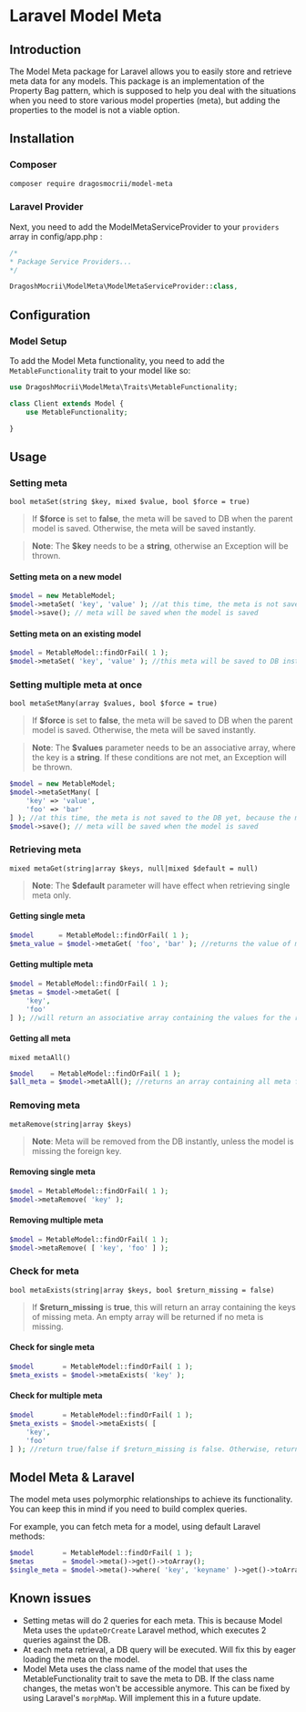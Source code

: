 # Laravel Model Meta

## Introduction

The Model Meta package for Laravel allows you to easily store and retrieve meta data for any models. This package is an implementation of the Property Bag pattern, which is supposed to help you deal with the situations when you need to store various model properties (meta), but adding the properties to the model is not a viable option. 

## Installation

### Composer

```bash
composer require dragosmocrii/model-meta
```

### Laravel Provider

Next, you need to add the ModelMetaServiceProvider to your `providers` array in config/app.php :

```php
/*
* Package Service Providers...
*/

DragoshMocrii\ModelMeta\ModelMetaServiceProvider::class,
```

## Configuration

### Model Setup

To add the Model Meta functionality, you need to add the `MetableFunctionality` trait to your model like so:

```php
use DragoshMocrii\ModelMeta\Traits\MetableFunctionality;

class Client extends Model {
	use MetableFunctionality;

}
```

## Usage

### Setting meta

``bool metaSet(string $key, mixed $value, bool $force = true)``

> If **$force** is set to **false**, the meta will be saved to DB when the parent model is saved. Otherwise, the meta will be saved instantly.

> **Note**: The **$key** needs to be a **string**, otherwise an Exception will be thrown.

#### Setting meta on a new model

```php
$model = new MetableModel;
$model->metaSet( 'key', 'value' ); //at this time, the meta is not saved to the DB yet, because the model does not have a foreign key set yet
$model->save(); // meta will be saved when the model is saved
```

#### Setting meta on an existing model

```php
$model = MetableModel::findOrFail( 1 );
$model->metaSet( 'key', 'value' ); //this meta will be saved to DB instantly
```

### Setting multiple meta at once

``bool metaSetMany(array $values, bool $force = true)``

> If **$force** is set to **false**, the meta will be saved to DB when the parent model is saved. Otherwise, the meta will be saved instantly.

> **Note**: The **$values** parameter needs to be an associative array, where the key is a **string**. If these conditions are not met, an Exception will be thrown.

```php
$model = new MetableModel;
$model->metaSetMany( [
	'key' => 'value',
	'foo' => 'bar'
] ); //at this time, the meta is not saved to the DB yet, because the model does not have a foreign key set yet
$model->save(); // meta will be saved when the model is saved
```

### Retrieving meta

``mixed metaGet(string|array $keys, null|mixed $default = null)``

> **Note**: The **$default** parameter will have effect when retrieving single meta only.

#### Getting single meta

```php
$model      = MetableModel::findOrFail( 1 );
$meta_value = $model->metaGet( 'foo', 'bar' ); //returns the value of meta[foo] or 'bar' if meta[foo] does not exist
```

#### Getting multiple meta

```php
$model = MetableModel::findOrFail( 1 );
$metas = $model->metaGet( [
	'key',
	'foo'
] ); //will return an associative array containing the values for the respective meta keys. if meta does not exist, it will be assigned with a null value
```

#### Getting all meta

``mixed metaAll()``

```php
$model    = MetableModel::findOrFail( 1 );
$all_meta = $model->metaAll(); //returns an array containing all meta for the current model
```

### Removing meta

``metaRemove(string|array $keys)``

> **Note**: Meta will be removed from the DB instantly, unless the model is missing the foreign key.

#### Removing single meta

```php
$model = MetableModel::findOrFail( 1 );
$model->metaRemove( 'key' );
```

#### Removing multiple meta

```php
$model = MetableModel::findOrFail( 1 );
$model->metaRemove( [ 'key', 'foo' ] );
```

### Check for meta

``bool metaExists(string|array $keys, bool $return_missing = false)``

> If **$return_missing** is **true**, this will return an array containing the keys of missing meta. An empty array will be returned if no meta is missing.

#### Check for single meta

```php
$model       = MetableModel::findOrFail( 1 );
$meta_exists = $model->metaExists( 'key' );
```

#### Check for multiple meta

```php
$model       = MetableModel::findOrFail( 1 );
$meta_exists = $model->metaExists( [
	'key',
	'foo'
] ); //return true/false if $return_missing is false. Otherwise, returns an array containing the keys of the missing meta
```

## Model Meta & Laravel

The model meta uses polymorphic relationships to achieve its functionality. You can keep this in mind if you need to build complex queries.

For example, you can fetch meta for a model, using default Laravel methods:

```php
$model       = MetableModel::findOrFail( 1 );
$metas       = $model->meta()->get()->toArray();
$single_meta = $model->meta()->where( 'key', 'keyname' )->get()->toArray();
```

## Known issues

- Setting metas will do 2 queries for each meta. This is because Model Meta uses the ``updateOrCreate`` Laravel method, which executes 2 queries against the DB.
- At each meta retrieval, a DB query will be executed. Will fix this by eager loading the meta on the model.
- Model Meta uses the class name of the model that uses the MetableFunctionality trait to save the meta to DB. If the class name changes, the metas won't be accessible anymore. This can be fixed by using Laravel's ``morphMap``. Will implement this in a future update.
